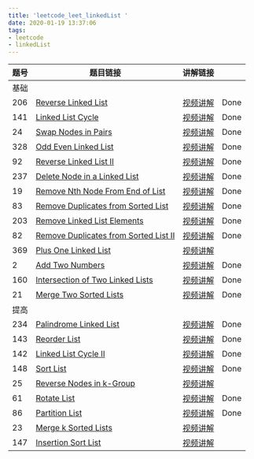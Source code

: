 ```yaml
---
title: 'leetcode_leet_linkedList '
date: 2020-01-19 13:37:06
tags:
- leetcode
- linkedList    
---
```


| 题号 | 题目链接                                                     | 讲解链接                                 |      |
| ---- | ------------------------------------------------------------ | ---------------------------------------- | ---- |
| 基础 |                                                              |                                          |      |
| 206  | [Reverse Linked List](https://leetcode.com/problems/reverse-linked-list/description/) | [视频讲解](https://cspiration.com/login) | Done |
| 141  | [Linked List Cycle](https://leetcode.com/problems/linked-list-cycle/description/) | [视频讲解](https://cspiration.com/login) | Done |
| 24   | [Swap Nodes in Pairs](https://leetcode.com/problems/swap-nodes-in-pairs/description/) | [视频讲解](https://cspiration.com/login) | Done |
| 328  | [Odd Even Linked List](https://leetcode.com/problems/odd-even-linked-list/description/) | [视频讲解](https://cspiration.com/login) | Done |
| 92   | [Reverse Linked List II](https://leetcode.com/problems/reverse-linked-list-ii/description/) | [视频讲解](https://cspiration.com/login) | Done |
| 237  | [Delete Node in a Linked List](https://leetcode.com/problems/delete-node-in-a-linked-list/description/) | [视频讲解](https://cspiration.com/login) | Done |
| 19   | [Remove Nth Node From End of List](https://leetcode.com/problems/remove-nth-node-from-end-of-list/description/) | [视频讲解](https://cspiration.com/login) | Done |
| 83   | [Remove Duplicates from Sorted List](https://leetcode.com/problems/remove-duplicates-from-sorted-list/description/) | [视频讲解](https://cspiration.com/login) | Done |
| 203  | [Remove Linked List Elements](https://leetcode.com/problems/remove-linked-list-elements/description/) | [视频讲解](https://cspiration.com/login) | Done |
| 82   | [Remove Duplicates from Sorted List II](https://leetcode.com/problems/remove-duplicates-from-sorted-list-ii/description/) | [视频讲解](https://cspiration.com/login) | Done |
| 369  | [Plus One Linked List](https://leetcode.com/problems/plus-one-linked-list/description/) | [视频讲解](https://cspiration.com/login) |      |
| 2    | [Add Two Numbers](https://leetcode.com/problems/add-two-numbers/description/) | [视频讲解](https://cspiration.com/login) | Done |
| 160  | [Intersection of Two Linked Lists](https://leetcode.com/problems/intersection-of-two-linked-lists/description/) | [视频讲解](https://cspiration.com/login) | Done |
| 21   | [Merge Two Sorted Lists](https://leetcode.com/problems/merge-two-sorted-lists/description/) | [视频讲解](https://cspiration.com/login) | Done |
| 提高 |                                                              |                                          |      |
| 234  | [Palindrome Linked List](https://leetcode.com/problems/palindrome-linked-list/description/) | [视频讲解](https://cspiration.com/login) | Done |
| 143  | [Reorder List](https://leetcode.com/problems/reorder-list/description/) | [视频讲解](https://cspiration.com/login) | Done |
| 142  | [Linked List Cycle II](https://leetcode.com/problems/linked-list-cycle-ii/description/) | [视频讲解](https://cspiration.com/login) | Done |
| 148  | [Sort List](https://leetcode.com/problems/sort-list/description/) | [视频讲解](https://cspiration.com/login) | Done |
| 25   | [Reverse Nodes in k-Group](https://leetcode.com/problems/reverse-nodes-in-k-group/description/) | [视频讲解](https://cspiration.com/login) |      |
| 61   | [Rotate List](https://leetcode.com/problems/rotate-list/description/) | [视频讲解](https://cspiration.com/login) | Done |
| 86   | [Partition List](https://leetcode.com/problems/partition-list/description/) | [视频讲解](https://cspiration.com/login) | Done |
| 23   | [Merge k Sorted Lists](https://leetcode.com/problems/merge-k-sorted-lists/description/) | [视频讲解](https://cspiration.com/login) |      |
| 147  | [Insertion Sort List](https://leetcode.com/problems/insertion-sort-list/description/) | [视频讲解](https://cspiration.com/login) |      |